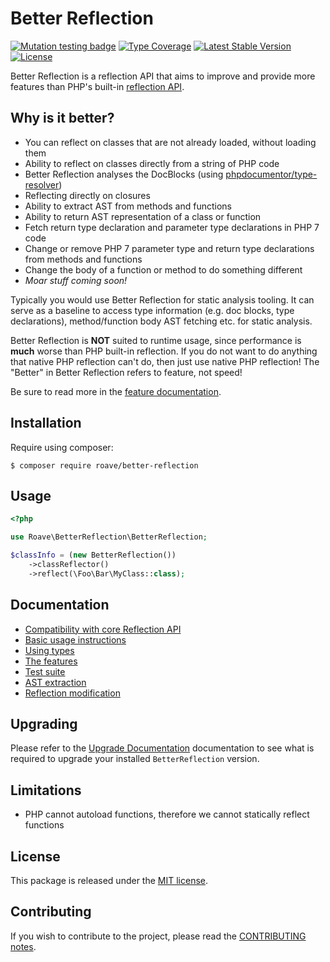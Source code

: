 Better Reflection
=================

[![Mutation testing badge](https://img.shields.io/endpoint?style=flat&url=https%3A%2F%2Fbadge-api.stryker-mutator.io%2Fgithub.com%2FRoave%2FBetterReflection%2F5.0.x)](https://dashboard.stryker-mutator.io/reports/github.com/Roave/BetterReflection/5.0.x)
[![Type Coverage](https://shepherd.dev/github/Roave/BetterReflection/coverage.svg)](https://shepherd.dev/github/Roave/BetterReflection)
[![Latest Stable Version](https://poser.pugx.org/roave/better-reflection/v/stable)](https://packagist.org/packages/roave/better-reflection)
[![License](https://poser.pugx.org/roave/better-reflection/license)](https://packagist.org/packages/roave/better-reflection)

Better Reflection is a reflection API that aims to improve and provide more features than PHP's built-in
[reflection API](https://php.net/manual/en/book.reflection.php).

## Why is it better?

* You can reflect on classes that are not already loaded, without loading them
* Ability to reflect on classes directly from a string of PHP code
* Better Reflection analyses the DocBlocks (using [phpdocumentor/type-resolver](https://github.com/phpDocumentor/TypeResolver))
* Reflecting directly on closures
* Ability to extract AST from methods and functions
* Ability to return AST representation of a class or function
* Fetch return type declaration and parameter type declarations in PHP 7 code
* Change or remove PHP 7 parameter type and return type declarations from methods and functions
* Change the body of a function or method to do something different
* *Moar stuff coming soon!*

Typically you would use Better Reflection for static analysis tooling. It can serve as a baseline to access type
information (e.g. doc blocks, type declarations), method/function body AST fetching etc. for static analysis.

Better Reflection is **NOT** suited to runtime usage, since performance is **much** worse than PHP built-in reflection.
If you do not want to do anything that native PHP reflection can't do, then just use native PHP reflection! The "Better"
in Better Reflection refers to feature, not speed!

Be sure to read more in the [feature documentation](docs/features.md).

## Installation

Require using composer:

```shell
$ composer require roave/better-reflection
```

## Usage

```php
<?php

use Roave\BetterReflection\BetterReflection;

$classInfo = (new BetterReflection())
    ->classReflector()
    ->reflect(\Foo\Bar\MyClass::class);
```

## Documentation

* [Compatibility with core Reflection API](docs/compatibility.md)
* [Basic usage instructions](docs/usage.md)
* [Using types](docs/types.md)
* [The features](docs/features.md)
* [Test suite](https://github.com/Roave/BetterReflection/blob/master/test/README.md)
* [AST extraction](docs/ast-extraction.md)
* [Reflection modification](docs/reflection-modification.md)

## Upgrading

Please refer to the [Upgrade Documentation](UPGRADE.md) documentation to see what is required to upgrade your installed
`BetterReflection` version.

## Limitations

* PHP cannot autoload functions, therefore we cannot statically reflect functions

## License

This package is released under the [MIT license](LICENSE).

## Contributing

If you wish to contribute to the project, please read the [CONTRIBUTING notes](CONTRIBUTING.md).
